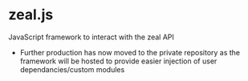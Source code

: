 # zeal.js
JavaScript framework to interact with the zeal API

- Further production has now moved to the private repository as the framework will be hosted to provide easier injection of user dependancies/custom modules
